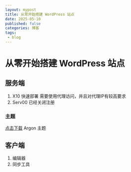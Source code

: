 ```yaml
---
layout: mypost
title: 从零开始搭建 WordPress 站点
date: 2025-05-10
published: false
categories: 博客
tags: 
 - blog
---
```


# 从零开始搭建 WordPress 站点

## 服务端
1. X10 快速部署
需要使用代理访问，并且对代理IP有较高要求
2. Serv00
已经关闭注册

### 主题

[点击下载](https://github.com/solstice23/argon-theme/releases/download/v1.3.5/argon.zip) Argon 主题

## 客户端

1. 编辑器
2. 同步工具